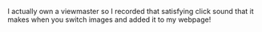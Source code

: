 I actually own a viewmaster so I recorded that satisfying click sound that it makes when you switch images and added it to my webpage!